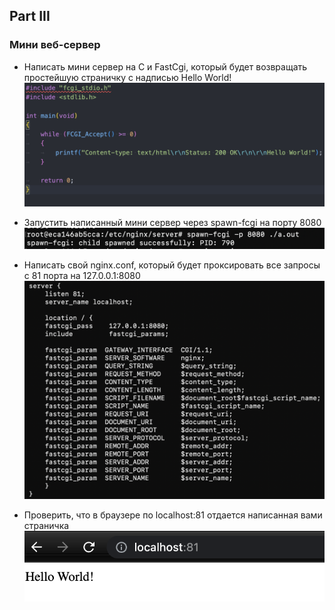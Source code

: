 ## Part III
### Мини веб-сервер

- Написать мини сервер на C и FastCgi, который будет возвращать простейшую страничку с надписью Hello World!
![Doc.U.Ment](screen/0.png)

- Запустить написанный мини сервер через spawn-fcgi на порту 8080
![Doc.U.Ment](screen/1.png)

- Написать свой nginx.conf, который будет проксировать все запросы с 81 порта на 127.0.0.1:8080
![Doc.U.Ment](screen/2.png)

- Проверить, что в браузере по localhost:81 отдается написанная вами страничка
![Doc.U.Ment](screen/3.png)
